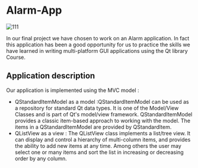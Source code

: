 # Alarm-App

![111](https://user-images.githubusercontent.com/93831197/152684997-86eae776-7735-4c29-82fa-180c30ce009a.jpeg)
 
 
 In our final project we have chosen to work on an Alarm application. In fact this application has been a good opportunity for us to practice the skills we have learned in writing multi-platform GUI applications using the Qt library Course. 
 
**<h2>Application description</h2>**

 
Our application is implemented using the MVC model :

* QStandardItemModel as a model :QStandardItemModel can be used as a repository for standard Qt data types. It is one of the Model/View Classes and is part of Qt's model/view framework. QStandardItemModel provides a classic item-based approach to working with the model. The items in a QStandardItemModel are provided by QStandardItem.
* QListView as a view : The QListView class implements a list/tree view. It can display and control a hierarchy of multi-column items, and provides the ability to add new items at any time. Among others the user may select one or many items and sort the list in increasing or decreasing order by any column.
